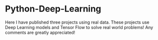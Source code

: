 # Python-Deep-Learning
Here I have published three projects using real data. 
These projects use Deep Learning models and Tensor Flow to solve real world problems!
Any comments are greatly appreciated!
